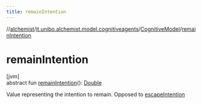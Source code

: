 ```yaml
---
title: remainIntention
---
```

//[alchemist](../../../index.html)/[it.unibo.alchemist.model.cognitiveagents](../index.html)/[CognitiveModel](index.html)/[remainIntention](remain-intention.html)



# remainIntention



[jvm]\
abstract fun [remainIntention](remain-intention.html)(): [Double](https://kotlinlang.org/api/latest/jvm/stdlib/kotlin/-double/index.html)



Value representing the intention to remain. Opposed to [escapeIntention](escape-intention.html)




